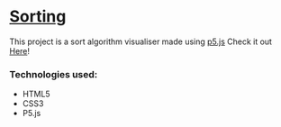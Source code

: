 # [Sorting](https://akshataggarwal14.github.io/Sorting-Algorithms/ "Live website")

This project is a sort algorithm visualiser made using [p5.js](https://p5js.org/)
Check it out [Here](https://akshataggarwal14.github.io/Sorting-Algorithms/)!

### Technologies used: 

+ HTML5
+ CSS3
+ P5.js